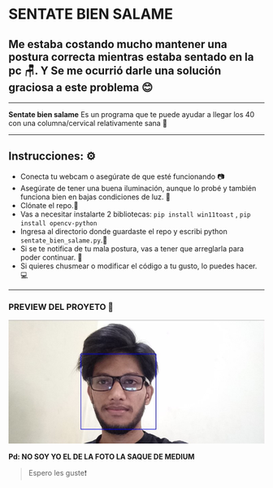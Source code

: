 # SENTATE BIEN SALAME

## Me estaba costando mucho mantener una postura correcta mientras estaba sentado en la pc 🪑. Y Se me ocurrió darle una solución graciosa a este problema 😊

---

**Sentate bien salame** Es un programa que te puede ayudar a llegar los 40 con una columna/cervical relativamente sana 🦴

---

## Instrucciones: ⚙️
- Conecta tu webcam o asegúrate de que esté funcionando 📷
- Asegúrate de tener una buena iluminación, aunque lo probé y también funciona bien en bajas condiciones de luz. 🔦
- Clónate el repo.📔
- Vas a necesitar instalarte 2 bibliotecas: `pip install win11toast` , `pip install opencv-python`
- Ingresa al directorio donde guardaste el repo y escribi python `sentate_bien_salame.py`.📂
- Si se te notifica de tu mala postura, vas a tener que arreglarla para poder continuar. 🚫
- Si quieres chusmear o modificar el código a tu gusto, lo puedes hacer. 💻

---

### PREVIEW DEL PROYETO 👀 ##
  ![img](Preview.jpg)

**Pd: NO SOY YO EL DE LA FOTO LA SAQUE DE MEDIUM**

> Espero les guste❗️